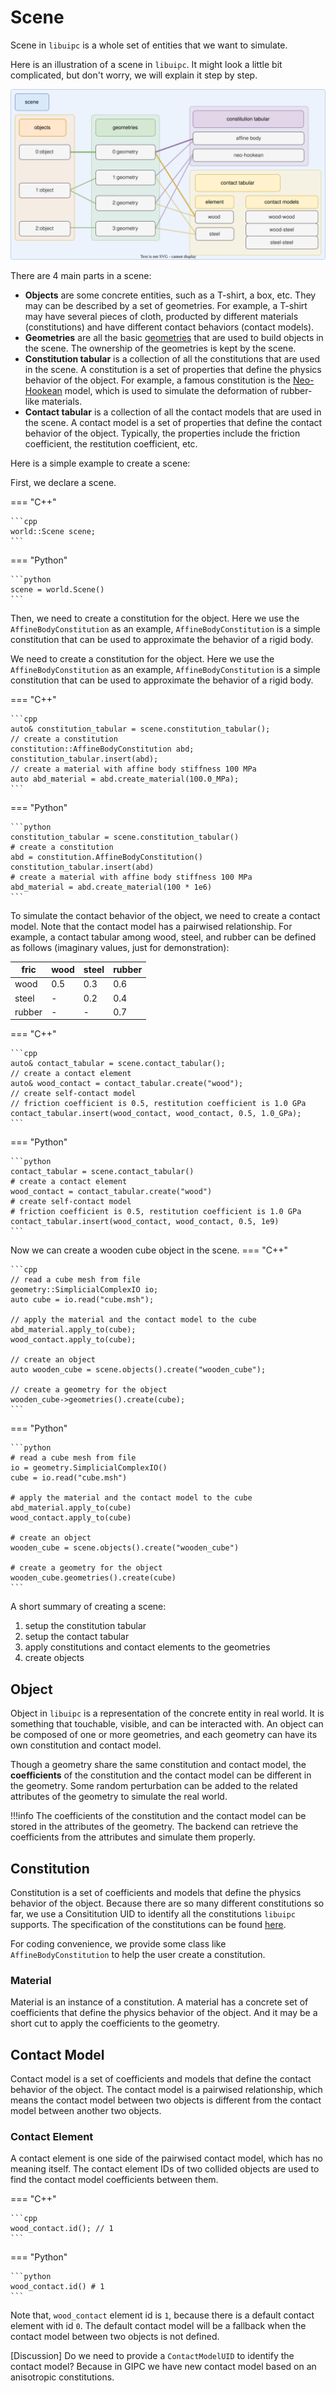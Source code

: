 # Scene

Scene in `libuipc` is a whole set of entities that we want to simulate.

Here is an illustration of a scene in `libuipc`. It might look a little bit complicated, but don't worry, we will explain it step by step.

![scene_img](./img/scene.drawio.svg)

There are 4 main parts in a scene:

- **Objects** are some concrete entities, such as a T-shirt, a box, etc. They may can be described by a set of geometries. For example, a T-shirt may have several pieces of cloth, producted by different materials (constitutions) and have different contact behaviors (contact models).
- **Geometries** are all the basic [geometries](geometry.md) that are used to build objects in the scene. The ownership of the geometries is kept by the scene.
- **Constitution tabular** is a collection of all the constitutions that are used in the scene. A constitution is a set of properties that define the physics behavior of the object. For example, a famous constitution is the [Neo-Hookean](https://en.wikipedia.org/wiki/Neo-Hookean_solid) model, which is used to simulate the deformation of rubber-like materials.
- **Contact tabular** is a collection of all the contact models that are used in the scene. A contact model is a set of properties that define the contact behavior of the object. Typically, the properties include the friction coefficient, the restitution coefficient, etc.


Here is a simple example to create a scene:

First, we declare a scene.

=== "C++"

    ```cpp
    world::Scene scene;
    ```

=== "Python"

    ```python
    scene = world.Scene()
    ```

Then, we need to create a constitution for the object. Here we use the `AffineBodyConstitution` as an example, `AffineBodyConstitution` is a simple constitution that can be used to approximate the behavior of a rigid body.

We need to create a constitution for the object. Here we use the `AffineBodyConstitution` as an example, `AffineBodyConstitution` is a simple constitution that can be used to approximate the behavior of a rigid body.

=== "C++"

    ```cpp
    auto& constitution_tabular = scene.constitution_tabular();
    // create a constitution
    constitution::AffineBodyConstitution abd;
    constitution_tabular.insert(abd);
    // create a material with affine body stiffness 100 MPa
    auto abd_material = abd.create_material(100.0_MPa);
    ```

=== "Python"

    ```python
    constitution_tabular = scene.constitution_tabular()
    # create a constitution
    abd = constitution.AffineBodyConstitution()
    constitution_tabular.insert(abd)
    # create a material with affine body stiffness 100 MPa
    abd_material = abd.create_material(100 * 1e6)
    ```

To simulate the contact behavior of the object, we need to create a contact model. Note that the contact model has a pairwised relationship. For example, a contact tabular among wood, steel, and rubber can be defined as follows (imaginary values, just for demonstration):

|  fric  | wood | steel | rubber |
|--------|------|-------|--------|
| wood   | 0.5  | 0.3   | 0.6    |
| steel  |  -   | 0.2   | 0.4    |
| rubber |  -   |  -    | 0.7    |

=== "C++"

    ```cpp
    auto& contact_tabular = scene.contact_tabular();
    // create a contact element
    auto& wood_contact = contact_tabular.create("wood");
    // create self-contact model
    // friction coefficient is 0.5, restitution coefficient is 1.0 GPa
    contact_tabular.insert(wood_contact, wood_contact, 0.5, 1.0_GPa);
    ```

=== "Python"

    ```python
    contact_tabular = scene.contact_tabular()
    # create a contact element
    wood_contact = contact_tabular.create("wood")
    # create self-contact model
    # friction coefficient is 0.5, restitution coefficient is 1.0 GPa
    contact_tabular.insert(wood_contact, wood_contact, 0.5, 1e9)
    ```

Now we can create a wooden cube object in the scene.
=== "C++"

    ```cpp
    // read a cube mesh from file
    geometry::SimplicialComplexIO io;
    auto cube = io.read("cube.msh");

    // apply the material and the contact model to the cube
    abd_material.apply_to(cube);
    wood_contact.apply_to(cube);

    // create an object
    auto wooden_cube = scene.objects().create("wooden_cube");

    // create a geometry for the object
    wooden_cube->geometries().create(cube);
    ```
=== "Python"

    ```python
    # read a cube mesh from file
    io = geometry.SimplicialComplexIO()
    cube = io.read("cube.msh")

    # apply the material and the contact model to the cube
    abd_material.apply_to(cube)
    wood_contact.apply_to(cube)

    # create an object
    wooden_cube = scene.objects().create("wooden_cube")

    # create a geometry for the object
    wooden_cube.geometries().create(cube)
    ```

A short summary of creating a scene:

1. setup the constitution tabular
2. setup the contact tabular
3. apply constitutions and contact elements to the geometries
4. create objects

## Object

Object in `libuipc` is a representation of the concrete entity in real world. It is something that touchable, visible, and can be interacted with. An object can be composed of one or more geometries, and each geometry can have its own constitution and contact model. 

Though a geometry share the same constitution and contact model, the **coefficients** of the constitution and the contact model can be different in the geometry. Some random perturbation can be added to the related attributes of the geometry to simulate the real world.

!!!info
    The coefficients of the constitution and the contact model can be stored in the attributes of the geometry. The backend can retrieve the coefficients from the attributes and simulate them properly.

## Constitution

Constitution is a set of coefficients and models that define the physics behavior of the object. Because there are so many different constitutions so far, we use a Consititution UID to identify all the constitutions `libuipc` supports. The specification of the constitutions can be found [here](../specification/constitution_uid.md).

For coding convenience, we provide some class like `AffineBodyConstitution` to help the user create a constitution. 

### Material

Material is an instance of a constitution. A material has a concrete set of coefficients that define the physics behavior of the object. And it may be a short cut to apply the coefficients to the geometry.

## Contact Model

Contact model is a set of coefficients and models that define the contact behavior of the object. The contact model is a pairwised relationship, which means the contact model between two objects is different from the contact model between another two objects.

### Contact Element

A contact element is one side of the pairwised contact model, which has no meaning itself. The contact element IDs of two collided objects are used to find the contact model coefficients between them.

=== "C++"

    ```cpp
    wood_contact.id(); // 1
    ```

=== "Python"

    ```python
    wood_contact.id() # 1
    ```

Note that, `wood_contact` element id is `1`, because there is a default contact element with id `0`. The default contact model will be a fallback when the contact model between two objects is not defined.


[Discussion] Do we need to provide a `ContactModelUID` to identify the contact model? Because in GIPC we have new contact model based on an anisotropic constitutions.
